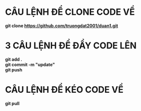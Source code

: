 # CÂU LỆNH ĐỂ CLONE CODE VỀ
**git clone https://github.com/truongdat2001/duan1.git**

# 3 CÂU LỆNH ĐỂ ĐẨY CODE LÊN
**git add .** <br>
**git commit -m "update"** <br>
**git push**

# CÂU LỆNH ĐỂ KÉO CODE VỀ
**git pull**


